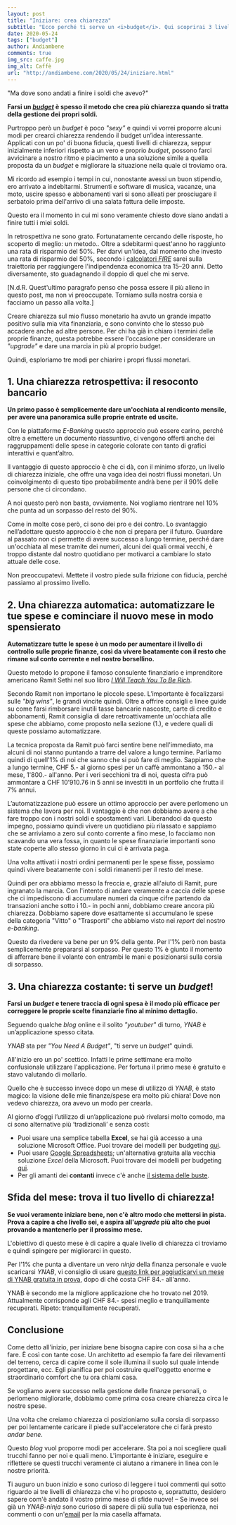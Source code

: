 ```yaml
---
layout: post
title: "Iniziare: crea chiarezza"
subtitle: "Ecco perché ti serve un <i>budget</i>. Qui scoprirai 3 livelli di chiarezza e quale è ideale per te ora e come puoi passare a quello successivo."
date: 2020-05-24
tags: ["budget"]
author: Andiambene
comments: true
img_src: caffe.jpg
img_alt: Caffè
url: "http://andiambene.com/2020/05/24/iniziare.html"
---
```


"Ma dove sono andati a finire i soldi che avevo?"

**Farsi un [_budget_](/glossario.html#budget) è spesso il metodo che crea più chiarezza quando si tratta della gestione dei propri soldi.**

Purtroppo però un _budget_ è poco _"sexy"_ e quindi vi vorrei proporre alcuni modi per crearci chiarezza rendendo il budget un’idea interessante. Applicati con un po' di buona fiducia, questi livelli di chiarezza, seppur inizialmente inferiori rispetto a un vero e proprio _budget_, possono farci avvicinare a nostro ritmo e piacimento a una soluzione simile a quella proposta da un _budget_ e migliorare la situazione nella quale ci troviamo ora.

Mi ricordo ad esempio i tempi in cui, nonostante avessi un buon stipendio, ero arrivato a indebitarmi. Strumenti e software di musica, vacanze, una moto, uscire spesso e abbonamenti vari si sono alleati per prosciugare il serbatoio prima dell'arrivo di una salata fattura delle imposte.

Questo era il momento in cui mi sono veramente chiesto dove siano andati a finire tutti i miei soldi.

In retrospettiva ne sono grato. Fortunatamente cercando delle risposte, ho scoperto di meglio: un metodo.. Oltre a sdebitarmi quest'anno ho raggiunto una rata di risparmio del 50%. Per darvi un'idea, dal momento che investo una rata di risparmio del 50%, secondo i [calcolatori _FIRE_](https://millennialmoney.com/calculators/fire-calculator/)  sarei sulla traiettoria per raggiungere l'indipendenza economica tra 15–20 anni. Detto diversamente, sto guadagnando il doppio di quel che mi serve.

[N.d.R. Quest'ultimo paragrafo penso che possa essere il più alieno in questo post, ma non vi preoccupate. Torniamo sulla nostra corsia e facciamo un passo alla volta.]

Creare chiarezza sul mio flusso monetario ha avuto un grande impatto positivo sulla mia vita finanziaria, e sono convinto che lo stesso può accadere anche ad altre persone. Per chi  ha già in chiaro i termini delle proprie finanze, questa potrebbe essere l'occasione per considerare un _"upgrade"_ e dare una marcia in più al proprio budget.

Quindi, esploriamo tre modi per chiarire i propri flussi monetari.

## 1. Una chiarezza retrospettiva: il resoconto bancario
**Un primo passo è semplicemente dare un'occhiata al rendiconto mensile, per avere una panoramica sulle proprie entrate ed uscite.**

Con le piattaforme _E-Banking_ questo approccio può essere carino, perché oltre a emettere un documento riassuntivo, ci vengono offerti anche dei raggruppamenti delle spese in categorie colorate con tanto di grafici interattivi e quant’altro.

Il vantaggio di questo approccio è che ci dà, con il minimo sforzo, un livello di chiarezza iniziale, che offre una vaga idea dei nostri flussi monetari. Un coinvolgimento di questo tipo probabilmente andrà bene per il 90% delle persone che ci circondano.

A noi questo però non basta, ovviamente. Noi vogliamo rientrare nel 10% che punta ad un sorpasso del resto del 90%.

Come in molte cose però, ci sono dei pro e dei contro. Lo svantaggio nell’adottare questo approccio è che non ci prepara per il futuro. Guardare al passato non ci permette di avere successo a lungo termine, perché dare un'occhiata al mese tramite dei numeri, alcuni dei quali ormai vecchi, è troppo distante dal nostro quotidiano per motivarci a cambiare lo stato attuale delle cose.

Non preoccupatevi. Mettete il vostro piede sulla frizione con fiducia, perché passiamo al prossimo livello.

## 2. Una chiarezza automatica: automatizzare le tue spese e cominciare il nuovo mese in modo spensierato
**Automatizzare tutte le spese è un modo per aumentare il livello di controllo sulle proprie finanze, così da vivere beatamente con il resto che rimane sul conto corrente e nel nostro borsellino.**

Questo metodo lo propone il famoso consulente finanziario e imprenditore americano Ramit Sethi nel suo libro [_I Will Teach You To Be Rich_](https://www.amazon.it/gp/product/B07GNXPP4P/ref=as_li_tl?ie=UTF8&camp=3414&creative=21718&creativeASIN=B07GNXPP4P&linkCode=as2&tag=andiambene-21&linkId=5bab1a8bf37282b0aae2dc74cf1e5b64).

Secondo Ramit non importano le piccole spese. L’importante è focalizzarsi sulle _"big wins"_, le grandi vincite quindi. Oltre a offrire consigli e linee guide su come farsi rimborsare inutili tasse bancarie nascoste, carte di credito e abbonamenti, Ramit consiglia di dare retroattivamente un'occhiata alle spese che abbiamo, come proposto nella sezione (1.), e vedere quali di queste possiamo automatizzare.

La tecnica proposta da Ramit può farci sentire bene nell'immediato, ma alcuni di noi stanno puntando a  trarre del valore a lungo termine. Parliamo quindi di quell'1% di noi che sanno che si può fare di meglio. Sappiamo che a lungo termine, CHF 5.- al giorno spesi per un caffè ammontano a 150.- al mese, 1'800.- all'anno. Per i veri secchioni tra di noi, questa cifra può ammontare a CHF 10’910.76 in 5 anni se investiti in un portfolio che frutta il 7% annui.

L’automatizzazione può essere un ottimo approccio per avere perlomeno un sistema che lavora per noi. Il vantaggio è che non dobbiamo avere a che fare troppo con i nostri soldi e spostamenti vari. Liberandoci da questo impegno, possiamo quindi vivere un quotidiano più rilassato e sappiamo che se arriviamo a zero sul conto corrente a fino mese, lo facciamo non scavando una vera fossa, in quanto le spese finanziarie importanti sono state coperte allo stesso giorno in cui ci è arrivata paga.

Una volta attivati i nostri  ordini permanenti per le spese fisse, possiamo quindi vivere beatamente con i soldi rimanenti per il resto del mese.

Quindi per ora abbiamo messo la freccia e, grazie all'aiuto di Ramit, pure ingranato la marcia.
Con l'intento di andare veramente a caccia delle spese che ci impediscono di accumulare numeri da cinque cifre partendo da transazioni anche sotto i 10.- in pochi anni, dobbiamo creare ancora più chiarezza. Dobbiamo sapere dove esattamente si accumulano le spese della categoria "Vitto" o "Trasporti" che abbiamo visto nei _report_ del nostro _e-banking_.

Questo da rivedere va bene per un 9% della gente. Per l'1% però non basta semplicemente prepararsi al sorpasso. Per questo 1% è giunto il momento di afferrare bene il volante con entrambi le mani e posizionarsi sulla corsia di sorpasso.

## 3. Una chiarezza costante: ti serve un _budget_!
**Farsi un _budget_ e tenere traccia di ogni spesa è il modo più efficace per correggere le proprie scelte finanziarie fino al minimo dettaglio.**

Seguendo qualche _blog_ online e il solito _"youtuber"_ di turno, _YNAB_ è un’applicazione spesso citata.

_YNAB_ sta per _"You Need A Budget"_, "ti serve un _budget_" quindi.

All'inizio ero un po' scettico. Infatti le prime settimane era molto confusionale utilizzare l'applicazione. Per fortuna il primo mese è gratuito e stavo valutando di mollarlo.

Quello che è successo invece dopo un mese di utilizzo di _YNAB_, è stato magico: la visione delle mie finanze/spese era molto più chiara! Dove non vedevo chiarezza, ora avevo un modo per crearla.

Al giorno d’oggi l’utilizzo di un’applicazione può rivelarsi molto comodo, ma ci sono alternative più ‘tradizionali’ e senza costi:
- Puoi usare una semplice tabella **Excel**, se hai già accesso a una soluzione Microsoft Office. Puoi trovare dei modelli per budgeting [qui](https://templates.office.com/en-us/budgets).
- Puoi usare [Google Spreadsheets](https://www.google.com/sheets/about/); un'alternativa gratuita alla vecchia soluzione _Excel_ della Microsoft. Puoi trovare dei modelli per budgeting [qui](https://www.tillerhq.com/free-google-sheets-budget-templates/).
- Per gli amanti dei **contanti** invece c'è anche [il sistema delle buste](https://www.wikihow.it/Rispettare-un-Budget-Usando-il-Sistema-delle-Buste).

## Sfida del mese: trova il tuo livello di chiarezza!
**Se vuoi veramente iniziare bene, non c'è altro modo che mettersi in pista. Prova a capire a che livello sei, e aspira all'_upgrade_ più alto che puoi provando a mantenerlo per il prossimo mese.**

L'obiettivo di questo mese è di capire a quale livello di chiarezza ci troviamo e quindi spingere per migliorarci in questo.

Per l'1% che punta a diventare un vero _ninja_ della finanza personale e vuole scaricarsi _YNAB_, vi consiglio di usare [questo link per aggiudicarvi un mese di YNAB gratuita in prova](https://ynab.com/referral/?ref=-JVzYeMY0613nzSe&utm_source=customer_referral), dopo di ché costa CHF 84.- all'anno.

YNAB è secondo me la migliore applicazione che ho trovato nel 2019. Attualmente corrisponde agli CHF 84.- spesi meglio e tranquillamente recuperati. Ripeto: tranquillamente recuperati.

## Conclusione
Come detto all'inizio, per iniziare bene bisogna capire con cosa si ha a che fare. È così con tante cose. Un architetto ad esempio fa fare dei rilevamenti del terreno, cerca di capire come il sole illumina il suolo sul quale intende progettare, ecc. Egli pianifica per poi costruire quell'oggetto enorme e straordinario comfort che tu ora chiami casa.

Se vogliamo avere successo nella gestione delle finanze personali, o perlomeno migliorarle, dobbiamo come prima cosa creare chiarezza circa le nostre spese.

Una volta che creiamo chiarezza ci posizioniamo sulla corsia di sorpasso per poi lentamente caricare il piede sull'acceleratore che ci farà presto _andar bene_.

Questo _blog_ vuol proporre modi per accelerare. Sta poi a noi scegliere quali trucchi fanno per noi e quali meno. L'importante è iniziare, eseguire e riflettere se questi trucchi veramente ci aiutano a rimanere in linea con le nostre priorità.

Ti auguro un buon inizio e sono curioso di leggere i tuoi commenti qui sotto riguardo ai tre livelli di chiarezza che vi ho proposto e, soprattutto, desidero sapere com'è andato il vostro primo mese di sfide nuove! – Se invece sei già un _YNAB-ninja_ sono curioso di sapere di più sulla tua esperienza, nei commenti o con un'[email](mailto:andiambene@gmail.com) per la mia casella affamata.
